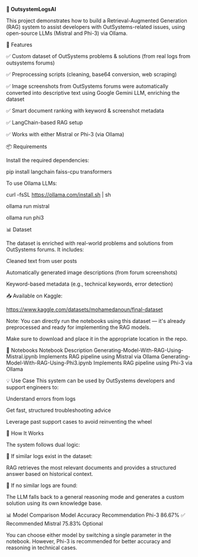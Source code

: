 **🧠 OutsystemLogsAI**

This project demonstrates how to build a Retrieval-Augmented Generation (RAG) system to assist developers with OutSystems-related issues, using open-source LLMs (Mistral and Phi-3) via Ollama.

🚀 Features

✅ Custom dataset of OutSystems problems & solutions (from real logs from outsystems forums)

✅ Preprocessing scripts (cleaning, base64 conversion, web scraping)

✅ Image screenshots from OutSystems forums were automatically converted into descriptive text using Google Gemini LLM, enriching the dataset

✅ Smart document ranking with keyword & screenshot metadata

✅ LangChain-based RAG setup

✅ Works with either Mistral or Phi-3 (via Ollama)

📦 Requirements

Install the required dependencies:

pip install langchain faiss-cpu transformers

To use Ollama LLMs:


curl -fsSL https://ollama.com/install.sh | sh

ollama run mistral

ollama run phi3

📊 Dataset

The dataset is enriched with real-world problems and solutions from OutSystems forums. It includes:

Cleaned text from user posts

Automatically generated image descriptions (from forum screenshots)

Keyword-based metadata (e.g., technical keywords, error detection)

📥 Available on Kaggle:

https://www.kaggle.com/datasets/mohamedanoun/final-dataset

Note: You can directly run the notebooks using this dataset — it's already preprocessed and ready for implementing the RAG models.

Make sure to download and place it in the appropriate location in the repo.

🧪 Notebooks
Notebook                                              	Description
Generating-Model-With-RAG-Using-Mistral.ipynb	          Implements RAG pipeline using Mistral via Ollama
Generating-Model-With-RAG-Using-Phi3.ipynb	            Implements RAG pipeline using Phi-3 via Ollama

💡 Use Case
This system can be used by OutSystems developers and support engineers to:

Understand errors from logs

Get fast, structured troubleshooting advice

Leverage past support cases to avoid reinventing the wheel

🧠 How It Works

The system follows dual logic:

🧩 If similar logs exist in the dataset:

RAG retrieves the most relevant documents and provides a structured answer based on historical context.

🧠 If no similar logs are found:

The LLM falls back to a general reasoning mode and generates a custom solution using its own knowledge base.

📊 Model Comparison
Model	              Accuracy	            Recommendation
Phi-3	              86.67%	              ✅ Recommended
Mistral	            75.83%	               Optional

You can choose either model by switching a single parameter in the notebook.
However, Phi-3 is recommended for better accuracy and reasoning in technical cases.
